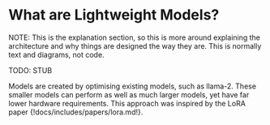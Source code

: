 # What are Lightweight Models?

NOTE: This is the explanation section, so this is more around explaining the architecture and 
why things are designed the way they are. This is normally text and diagrams, not code.

TODO: STUB

Models are created by optimising existing models, such as llama-2. 
These smaller models can perform as well as much larger models, yet have 
far lower hardware requirements.
This approach was inspired by the LoRA paper {!docs/includes/papers/lora.md!}.

